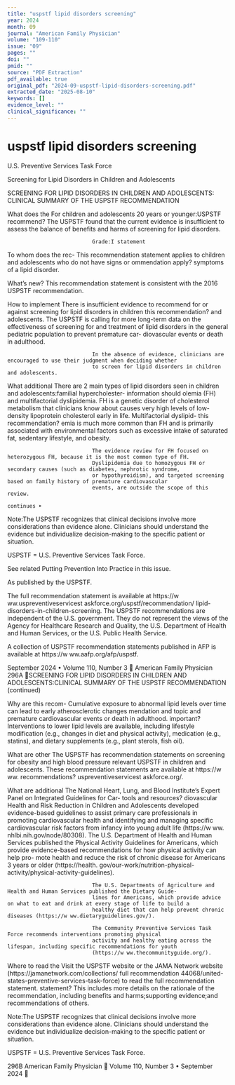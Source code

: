 ```yaml
---
title: "uspstf lipid disorders screening"
year: 2024
month: 09
journal: "American Family Physician"
volume: "109-110"
issue: "09"
pages: ""
doi: ""
pmid: ""
source: "PDF Extraction"
pdf_available: true
original_pdf: "2024-09-uspstf-lipid-disorders-screening.pdf"
extracted_date: "2025-08-10"
keywords: []
evidence_level: ""
clinical_significance: ""
---
```


# uspstf lipid disorders screening

U.S. Preventive Services Task Force


Screening for Lipid Disorders in Children and Adolescents

  SCREENING FOR LIPID DISORDERS IN CHILDREN AND ADOLESCENTS:​
  CLINICAL SUMMARY OF THE USPSTF RECOMMENDATION

  What does the                For children and adolescents 20 years or younger:​
  USPSTF recommend?            The USPSTF found that the current evidence is insufficient to assess the balance of benefits and
                               harms of screening for lipid disorders.

                               Grade:​I statement

  To whom does the rec-        This recommendation statement applies to children and adolescents who do not have signs or
  ommendation apply?           symptoms of a lipid disorder.

  What’s new?                  This recommendation statement is consistent with the 2016 USPSTF recommendation.

  How to implement             There is insufficient evidence to recommend for or against screening for lipid disorders in children
  this recommendation?         and adolescents. The USPSTF is calling for more long-term data on the effectiveness of screening
                               for and treatment of lipid disorders in the general pediatric population to prevent premature car-
                               diovascular events or death in adulthood.

                               In the absence of evidence, clinicians are encouraged to use their judgment when deciding whether
                               to screen for lipid disorders in children and adolescents.

  What additional              There are 2 main types of lipid disorders seen in children and adolescents:​familial hypercholester-
  information should           olemia (FH) and multifactorial dyslipidemia. FH is a genetic disorder of cholesterol metabolism that
  clinicians know about        causes very high levels of low-density lipoprotein cholesterol early in life. Multifactorial dyslipid-
  this recommendation?         emia is much more common than FH and is primarily associated with environmental factors such as
                               excessive intake of saturated fat, sedentary lifestyle, and obesity.

                               The evidence review for FH focused on heterozygous FH, because it is the most common type of FH.
                               Dyslipidemia due to homozygous FH or secondary causes (such as diabetes, nephrotic syndrome,
                               or hypothyroidism), and targeted screening based on family history of premature cardiovascular
                               events, are outside the scope of this review.
                                                                                                                                  continues ➤

  Note:​The USPSTF recognizes that clinical decisions involve more considerations than evidence alone. Clinicians should understand the evidence
  but individualize decision-making to the specific patient or situation.

  USPSTF = U.S. Preventive Services Task Force.




   See related Putting Prevention Into Practice in this issue.

   As published by the USPSTF.

   The full recommendation statement is available at https://​w ww.uspreventive​services​t ask​force.org/uspstf/recommendation/
   lipid-disorders-in-children-screening. The USPSTF recommendations are independent of the U.S. government. They do not
   represent the views of the Agency for Healthcare Research and Quality, the U.S. Department of Health and Human Services,
   or the U.S. Public Health Service.

   A collection of USPSTF recommendation statements published in AFP is available at https://​w ww.aafp.org/afp/uspstf.




September 2024 • Volume 110, Number 3                                                                          American Family Physician 296A
  SCREENING FOR LIPID DISORDERS IN CHILDREN AND ADOLESCENTS:​CLINICAL SUMMARY
  OF THE USPSTF RECOMMENDATION (continued)

  Why are this recom-          Cumulative exposure to abnormal lipid levels over time can lead to early atherosclerotic changes
  mendation and topic          and premature cardiovascular events or death in adulthood.
  important?                   Interventions to lower lipid levels are available, including lifestyle modification (e.g., changes in diet
                               and physical activity), medication (e.g., statins), and dietary supplements (e.g., plant sterols, fish oil).

  What are other               The USPSTF has recommendation statements on screening for obesity and high blood pressure
  relevant USPSTF              in children and adolescents. These recommendation statements are available at https://​w ww.
  recommendations?             uspreventive​services​t ask​force.org/.

  What are additional          The National Heart, Lung, and Blood Institute’s Expert Panel on Integrated Guidelines for Car-
  tools and resources?         diovascular Health and Risk Reduction in Children and Adolescents developed evidence-based
                               guidelines to assist primary care professionals in promoting cardiovascular health and identifying
                               and managing specific cardiovascular risk factors from infancy into young adult life (https://​w ww.
                               nhlbi.​nih.gov/node/80308).
                               The U.S. Department of Health and Human Services published the Physical Activity Guidelines for
                               Americans, which provide evidence-based recommendations for how physical activity can help pro-
                               mote health and reduce the risk of chronic disease for Americans 3 years or older (https://​health.
                               gov/​our-work/​nutrition-physical-activity/physical-activity-guidelines).

                               The U.S. Departments of Agriculture and Health and Human Services published the Dietary Guide-
                               lines for Americans, which provide advice on what to eat and drink at every stage of life to build a
                               healthy diet that can help prevent chronic diseases (https://​w ww.dietaryguidelines.gov/).

                               The Community Preventive Services Task Force recommends interventions promoting physical
                               activity and healthy eating across the lifespan, including specific recommendations for youth
                               (https://​w ww.thecommunityguide.org/).

  Where to read the            Visit the USPSTF website or the JAMA Network website (https://​jamanetwork.com/collections/​
  full recommendation          44068/united-states-preventive-services-task-force) to read the full recommendation statement.
  statement?                   This includes more details on the rationale of the recommendation, including benefits and harms;​
                               supporting evidence;​and recommendations of others.

  Note:​The USPSTF recognizes that clinical decisions involve more considerations than evidence alone. Clinicians should understand the evidence
  but individualize decision-making to the specific patient or situation.

  USPSTF = U.S. Preventive Services Task Force.




296B American Family Physician	                                                                        Volume 110, Number 3 • September 2024
